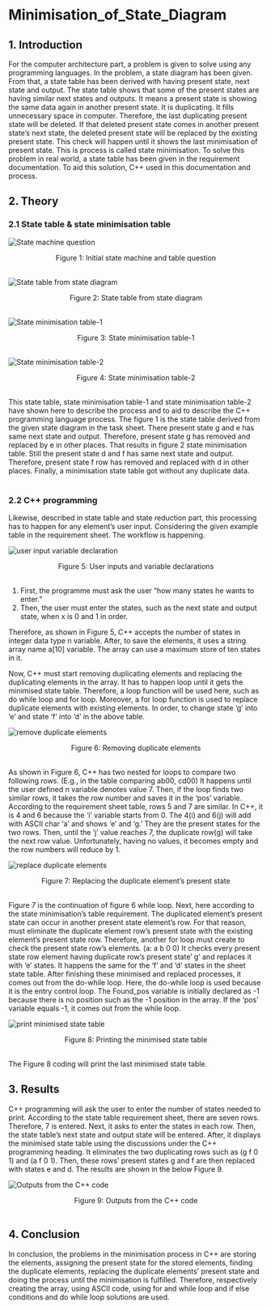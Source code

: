 # Minimisation_of_State_Diagram

## 1. Introduction

For the computer architecture part, a problem is given to solve using any programming languages. In the problem, a state diagram has been given. From that, a state table has been derived with having present state, next state and output. The state table shows that some of the present states are having similar next states and outputs. It means a present state is showing the same data again in another present state. It is duplicating. It fills unnecessary space in computer. Therefore, the last duplicating present state will be deleted. If that deleted present state comes in another present state’s next state, the deleted present state will be replaced by the existing present state. This check will happen until it shows the last minimisation of present state. This is process is called state minimisation. To solve this problem in real world, a state table has been given in the requirement documentation. To aid this solution, C++ used in this documentation and process.
<br>

## 2. Theory

### 2.1 State table & state minimisation table

![State machine question](initialstatemachine.png) <br>
<div style="text-align: center;" markdown="1"> Figure 1: Initial state machine and table question </div> <br>

![State table from state diagram](statetable.png) <br>
<div style="text-align: center;" markdown="1"> Figure 2: State table from state diagram </div> <br>

![State minimisation table-1](stateminimisation1.png) <br>
<div style="text-align: center;" markdown="1"> Figure 3: State minimisation table-1</div> <br>

![State minimisation table-2](stateminimisation2.png) <br>
<div style="text-align: center;" markdown="1"> Figure 4: State minimisation table-2</div> <br>

This state table, state minimisation table-1 and state minimisation table-2 have shown here to describe the process and to aid to describe the C++ programming language process. The figure 1 is the state table derived from the given state diagram in the task sheet. There present state g and e has same next state and output. Therefore, present state g has removed and replaced by e in other places. That results in figure 2 state minimisation table. Still the present state d and f has same next state and output. Therefore, present state f row has removed and replaced with d in other places. Finally, a minimisation state table got without any duplicate data. <br><br>

### 2.2 C++ programming

Likewise, described in state table and state reduction part, this processing has to happen for any element’s user input. Considering the given example table in the requirement sheet. The workflow is happening.

![user input variable declaration](userinputvardeclarae.png)
<div style="text-align: center;" markdown="1"> Figure 5: User inputs and variable declarations</div> <br>

<ol>
<li> First, the programme must ask the user “how many states he wants to enter.”</li>
<li> Then, the user must enter the states, such as the next state and output state, when x is 0 and 1 in order.</li>
</ol>

Therefore, as shown in Figure 5, C++ accepts the number of states in integer data type n variable. After, to save the elements, it uses a string array name a[10] variable. The array can use a maximum store of ten states in it.

Now, C++ must start removing duplicating elements and replacing the duplicating elements in the array. It has to happen loop until it gets the minimised state table. Therefore, a loop function will be used here, such as do while loop and for loop. Moreover, a for loop function is used to replace duplicate elements with existing elements. In order, to change state ‘g’ into ‘e’ and state ‘f’ into ‘d’ in the above table.


![remove duplicate elements](removeduplicateelements.png)
<div style="text-align: center;" markdown="1"> Figure 6: Removing duplicate elements</div> <br>

As shown in Figure 6, C++ has two nested for loops to compare two following rows. (E.g., in the table comparing ab00, cd00) It happens until the user defined n variable denotes value 7. Then, if the loop finds two similar rows, it takes the row number and saves it in the ‘pos’ variable. According to the requirement sheet table, rows 5 and 7 are similar. In C++, it is 4 and 6 because the ‘i’ variable starts from 0. The 4(i) and 6(j) will add with ASCII char ‘a’ and shows ‘e’ and ‘g.’ They are the present states for the two rows. Then, until the ‘j’ value reaches 7, the duplicate row(g) will take the next row value. Unfortunately, having no values, it becomes empty and the row numbers will reduce by 1.

![replace duplicate elements](replaceduplicates.png)
<div style="text-align: center;" markdown="1"> Figure 7: Replacing the duplicate element’s present state</div> <br>

Figure 7 is the continuation of figure 6 while loop. Next, here according to the state minimisation’s table requirement. The duplicated element’s present state can occur in another present state element’s row. For that reason, must eliminate the duplicate element row’s present state with the existing element’s present state row. Therefore, another for loop must create to check the present state row’s elements. (a: a b 0 0) It checks every present state row element having duplicate row’s present state’ g’ and replaces it with ‘e’ states. It happens the same for the ‘f’ and ‘d’ states in the sheet state table. After finishing these minimised and replaced processes, it comes out from the do-while loop. Here, the do-while loop is used because it is the entry control loop. The Found_pos variable is initially declared as -1 because there is no position such as the -1 position in the array. If the ‘pos’ variable equals -1, it comes out from the while loop.<br>

![print minimised state table](prinitminimisestate.png)
<div style="text-align: center;" markdown="1"> Figure 8: Printing the minimised state table</div> <br>

The Figure 8 coding will print the last minimised state table.<br>

## 3. Results

C++ programming will ask the user to enter the number of states needed to print. According to the state table requirement sheet, there are seven rows. Therefore, 7 is entered. Next, it asks to enter the states in each row. Then, the state table’s next state and output state will be entered. After, it displays the minimised state table using the discussions under the C++ programming heading. It eliminates the two duplicating rows such as (g f 0 1) and (a f 0 1). Then, these rows’ present states g and f are then replaced with states e and d. The results are shown in the below Figure 9.

![Outputs from the C++ code](results.png)
<div style="text-align: center;" markdown="1"> Figure 9: Outputs from the C++ code</div> <br>

## 4. Conclusion

In conclusion, the problems in the minimisation process in C++ are storing the elements, assigning the present state for the stored elements, finding the duplicate elements, replacing the duplicate elements’ present state and doing the process until the minimisation is fulfilled. Therefore, respectively creating the array, using ASCII code, using for and while loop and if else conditions and do while loop solutions are used.